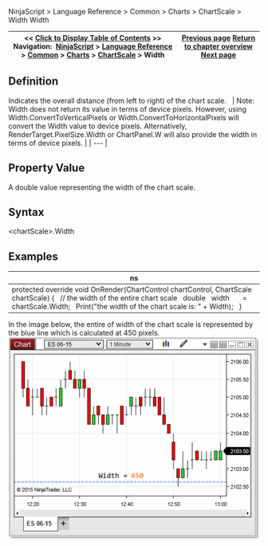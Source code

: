 ﻿
NinjaScript \> Language Reference \> Common \> Charts \> ChartScale \> Width
Width

| \<\< [Click to Display Table of Contents](width.md) \>\> **Navigation:**     [NinjaScript](ninjascript-1.md) \> [Language Reference](language_reference_wip-1.md) \> [Common](common-1.md) \> [Charts](chart-1.md) \> [ChartScale](chartscale-1.md) \> Width | [Previous page](chartscale_scalejustification-1.md) [Return to chapter overview](chartscale-1.md) [Next page](rendering-1.md) |
| --- | --- |

## Definition
Indicates the overall distance (from left to right) of the chart scale.
 
| Note: Width does not return its value in terms of device pixels. However, using Width.ConvertToVerticalPixels or Width.ConvertToHorizontalPixels will convert the Width value to device pixels. Alternatively, RenderTarget.PixelSize.Width or ChartPanel.W will also provide the width in terms of device pixels. |
| --- |

## 
## Property Value
A double value representing the width of the chart scale.
## 
## Syntax
\<chartScale\>.Width
 
## Examples
| ns |
| --- |
| protected override void OnRender(ChartControl chartControl, ChartScale chartScale) {    // the width of the entire chart scale    double   width       \= chartScale.Width;    Print("the width of the chart scale is: " \+ Width);   } |

In the image below, the entire of width of the chart scale is represented by the blue line which is calculated at 450 pixels.
 
![Width](width.png)
